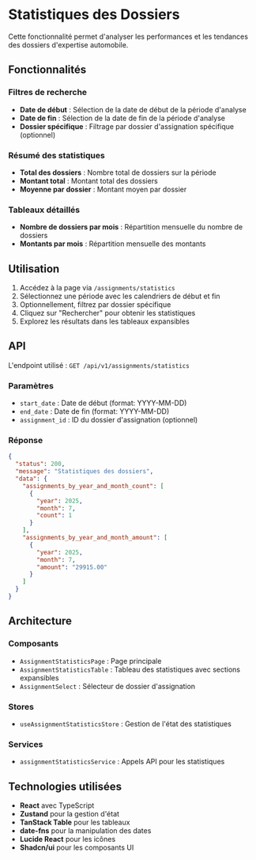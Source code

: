 # Statistiques des Dossiers

Cette fonctionnalité permet d'analyser les performances et les tendances des dossiers d'expertise automobile.

## Fonctionnalités

### Filtres de recherche

- **Date de début** : Sélection de la date de début de la période d'analyse
- **Date de fin** : Sélection de la date de fin de la période d'analyse
- **Dossier spécifique** : Filtrage par dossier d'assignation spécifique (optionnel)

### Résumé des statistiques

- **Total des dossiers** : Nombre total de dossiers sur la période
- **Montant total** : Montant total des dossiers
- **Moyenne par dossier** : Montant moyen par dossier

### Tableaux détaillés

- **Nombre de dossiers par mois** : Répartition mensuelle du nombre de dossiers
- **Montants par mois** : Répartition mensuelle des montants

## Utilisation

1. Accédez à la page via `/assignments/statistics`
2. Sélectionnez une période avec les calendriers de début et fin
3. Optionnellement, filtrez par dossier spécifique
4. Cliquez sur "Rechercher" pour obtenir les statistiques
5. Explorez les résultats dans les tableaux expansibles

## API

L'endpoint utilisé : `GET /api/v1/assignments/statistics`

### Paramètres

- `start_date` : Date de début (format: YYYY-MM-DD)
- `end_date` : Date de fin (format: YYYY-MM-DD)
- `assignment_id` : ID du dossier d'assignation (optionnel)

### Réponse

```json
{
  "status": 200,
  "message": "Statistiques des dossiers",
  "data": {
    "assignments_by_year_and_month_count": [
      {
        "year": 2025,
        "month": 7,
        "count": 1
      }
    ],
    "assignments_by_year_and_month_amount": [
      {
        "year": 2025,
        "month": 7,
        "amount": "29915.00"
      }
    ]
  }
}
```

## Architecture

### Composants

- `AssignmentStatisticsPage` : Page principale
- `AssignmentStatisticsTable` : Tableau des statistiques avec sections expansibles
- `AssignmentSelect` : Sélecteur de dossier d'assignation

### Stores

- `useAssignmentStatisticsStore` : Gestion de l'état des statistiques

### Services

- `assignmentStatisticsService` : Appels API pour les statistiques

## Technologies utilisées

- **React** avec TypeScript
- **Zustand** pour la gestion d'état
- **TanStack Table** pour les tableaux
- **date-fns** pour la manipulation des dates
- **Lucide React** pour les icônes
- **Shadcn/ui** pour les composants UI
